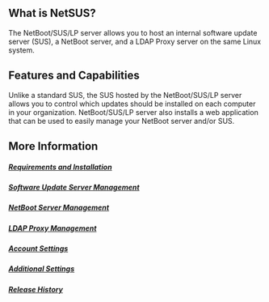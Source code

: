 ## What is NetSUS?

The NetBoot/SUS/LP server allows you to host an internal software update server (SUS), a NetBoot server, and a LDAP Proxy server on the same Linux system.

## Features and Capabilities

Unlike a standard SUS, the SUS hosted by the NetBoot/SUS/LP server allows you to control which updates should be installed on each computer in your organization. NetBoot/SUS/LP server also installs a web application that can be used to easily manage your NetBoot server and/or SUS.

## More Information

##### [Requirements and Installation](docs/getting_started.md)

##### [Software Update Server Management](docs/sus.md)

##### [NetBoot Server Management](docs/netboot.md)

##### [LDAP Proxy Management](docs/ldap_proxy.md)

##### [Account Settings](docs/accounts.md)

##### [Additional Settings](docs/settings.md)

##### [Release History](docs/release_history.md)
